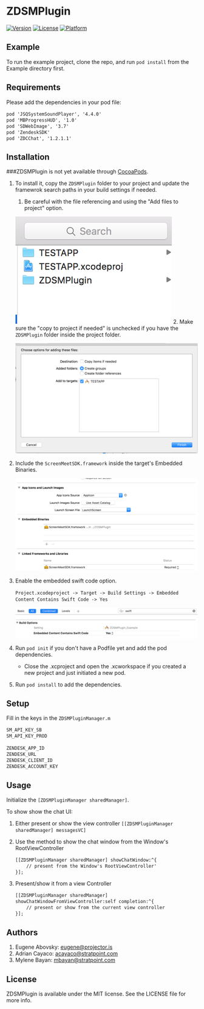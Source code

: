 # ZDSMPlugin

[![Version](https://img.shields.io/cocoapods/v/ZDSMPlugin.svg?style=flat)](http://cocoapods.org/pods/ZDSMPlugin)
[![License](https://img.shields.io/cocoapods/l/ZDSMPlugin.svg?style=flat)](http://cocoapods.org/pods/ZDSMPlugin)
[![Platform](https://img.shields.io/cocoapods/p/ZDSMPlugin.svg?style=flat)](http://cocoapods.org/pods/ZDSMPlugin)

## Example

To run the example project, clone the repo, and run `pod install` from the Example directory first.

## Requirements

Please add the dependencies in your pod file:

```
pod 'JSQSystemSoundPlayer', '4.4.0'
pod 'MBProgressHUD', '1.0'
pod 'SDWebImage', '3.7'
pod 'ZendeskSDK'
pod 'ZDCChat', '1.2.1.1'
```

## Installation

###ZDSMPlugin is not yet available through [CocoaPods](http://cocoapods.org). 

1. To install it, copy the `ZDSMPlugin` folder to your project and update the framewrok search paths in your build settings if needed.
    1. Be careful with the file referencing and using the "Add files to project" option.
        
    ![alt text](https://github.com/screenmeet/ZDSMPlugin/blob/master/Screenshots/ss01.png)
    2. Make sure the "copy to project if needed" is unchecked if you have the `ZDSMPlugin` folder inside the project folder.
        
   ![alt text](https://github.com/screenmeet/ZDSMPlugin/blob/master/Screenshots/ss02.png)

2. Include the `ScreenMeetSDK.framework` inside the target's Embedded Binaries.
        
    ![alt text](https://github.com/screenmeet/ZDSMPlugin/blob/master/Screenshots/ss04.png)

3. Enable the embedded swift code option.
        
    `Project.xcodeproject -> Target -> Build Settings -> Embedded Content Contains Swift Code -> Yes`
        
    ![alt text](https://github.com/screenmeet/ZDSMPlugin/blob/master/Screenshots/ss03.png)

4. Run `pod init` if you don't have a Podfile yet and add the pod dependencies.

    * Close the .xcproject and open the .xcworkspace if you created a new project and just initiated a new pod.

5. Run `pod install` to add the dependencies.

## Setup

Fill in the keys in the `ZDSMPluginManager.m`

```
SM_API_KEY_SB
SM_API_KEY_PROD

ZENDESK_APP_ID
ZENDESK_URL
ZENDESK_CLIENT_ID
ZENDESK_ACCOUNT_KEY
```

## Usage

Initialize the `[ZDSMPluginManager sharedManager]`.

To show show the chat UI:

1. Either present or show the view controller `[[ZDSMPluginManager sharedManager] messagesVC]`

2. Use the method to show the chat window from the Window's RootViewController

    ```
    [[ZDSMPluginManager sharedManager] showChatWindow:^{
        // present from the Window's RootViewController'
    }];
    ```

3. Present/show it from a view Controller

    ```
    [[ZDSMPluginManager sharedManager] showChatWindowFromViewController:self completion:^{
        // present or show from the current view controller
    }];
    ```


## Authors

1. Eugene Abovsky: eugene@projector.is
2. Adrian Cayaco: acayaco@stratpoint.com
3. Mylene Bayan: mbayan@stratpoint.com

## License

ZDSMPlugin is available under the MIT license. See the LICENSE file for more info.
